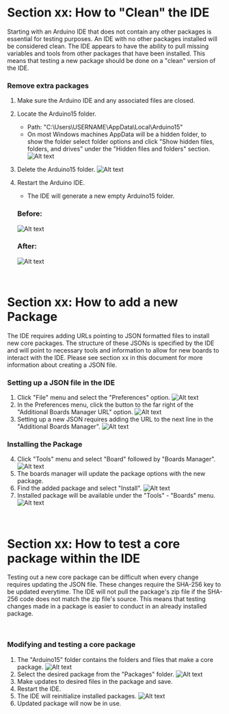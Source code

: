 # Section xx: How to "Clean" the IDE

Starting with an Arduino IDE that does not contain any other packages is essential for testing
purposes.  An IDE with no other packages installed will be considered clean.  The IDE appears to have 
the ability to pull missing variables and tools from other packages that have been installed.  This 
means that testing a new package should be done on a "clean" version of the IDE.    

### Remove extra packages
1. Make sure the Arduino IDE and any associated files are closed.
2. Locate the Arduino15 folder.   
	- Path: "C:\Users\USERNAME\AppData\Local\Arduino15"  
	- On most Windows machines AppData will be a hidden folder, to show
	  the folder select folder options and click "Show hidden files, folders, and drives" under the
	  "Hidden files and folders" section.		
	   ![Alt text](hiddenFolder.png "Hidden Folder")
		
3. Delete the Arduino15 folder.
	![Alt text](arduino15.png "Folder location")
4. Restart the Arduino IDE.
	- The IDE will generate a new empty Arduino15 folder.  

	
	### Before:
	![Alt text](before.png "Before")
	### After:
	![Alt text](after.png "After")
	
&nbsp;
# Section xx: How to add a new Package
The IDE requires adding URLs pointing to JSON formatted files to install new core packages.  The structure of these 
JSONs is specified by the IDE and will point to necessary tools and information to allow for new boards to 
interact with the IDE.  Please see section xx in this document for more information about creating a JSON file.
&nbsp;
### Setting up a JSON file in the IDE
1. Click "File" menu and select the "Preferences" option.
![Alt text](preferences.png "Preferences")
2. In the Preferences menu, click the button to the far right of the "Additional Boards Manager URL" option.
![Alt text](prefMenu.png "After")
3. Setting up a new JSON requires adding the URL to the next line in the "Additional Boards Manager".
![Alt text](addJSON.png "Add JSON")
&nbsp;
### Installing the Package
4. Click "Tools" menu and select "Board" followed by "Boards Manager". 
![Alt text](boardsMan.png "Boards Manager")
5. The boards manager will update the package options with the new package. 
6. Find the added package and select "Install".
![Alt text](installPack.png "Install Board")
7. Installed package will be available under the "Tools" - "Boards" menu.
![Alt text](addedBoard.png "Board Added")

&nbsp;
# Section xx: How to test a core package within the IDE
Testing out a new core package can be difficult when every change requires updating the JSON file.  These changes 
require the SHA-256 key to be updated everytime.  The IDE will not pull the package's zip file if
the SHA-256 code does not match the zip file's source.  This means that testing changes made in a package 
is easier to conduct in an already installed package.

&nbsp;
### Modifying and testing a core package
1. The "Arduino15" folder contains the folders and files that make a core package.
![Alt text](a15Folder.png "Arduino15 Folder")
2. Select the desired package from the "Packages" folder.
![Alt text](package.png "Package")
3. Make updates to desired files in the package and save.
4. Restart the IDE.
5. The IDE will reinitialize installed packages. 
![Alt text](restart.png "Restart IDE")
6. Updated package will now be in use.
